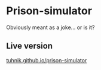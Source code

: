 # Prison-simulator
Obviously meant as a joke... or is it?


## Live version
[tuhnik.github.io/prison-simulator](https://tuhnik.github.io/prison-simulator/)